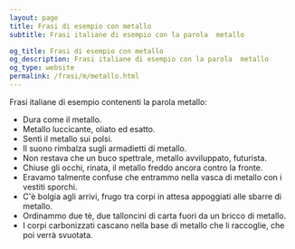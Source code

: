 ```yaml
---
layout: page
title: Frasi di esempio con metallo 
subtitle: Frasi italiane di esempio con la parola  metallo

og_title: Frasi di esempio con metallo 
og_description: Frasi italiane di esempio con la parola  metallo
og_type: website
permalink: /frasi/m/metallo.html
---
```


Frasi italiane di esempio contenenti la parola metallo:


- Dura come il metallo.
- Metallo luccicante, oliato ed esatto.
- Sentì il metallo sui polsi.
- Il suono rimbalza sugli armadietti di metallo.
- Non restava che un buco spettrale, metallo avviluppato, futurista.
- Chiuse gli occhi, rinata, il metallo freddo ancora contro la fronte.
- Eravamo talmente confuse che entrammo nella vasca di metallo con i vestiti sporchi.
- C'è bolgia agli arrivi, frugo tra corpi in attesa appoggiati alle sbarre di metallo.
- Ordinammo due tè, due talloncini di carta fuori da un bricco di metallo.
- I corpi carbonizzati cascano nella base di metallo che li raccoglie, che poi verrà svuotata.
